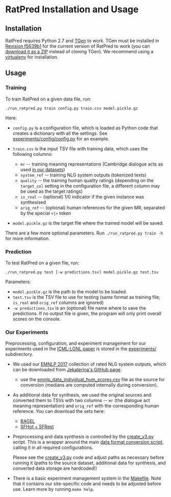 
RatPred Installation and Usage
==============================

Installation
------------

RatPred requires Python 2.7 and [TGen](https://github.com/UFAL-DSG/tgen) to work. TGen must be installed in [Revision f5639b1](https://github.com/UFAL-DSG/tgen/tree/f5639b1eda2aee37fc3a452e8fbe577af7a8cfd1) for the current version of RatPred to work (you can [download it as a ZIP](https://github.com/UFAL-DSG/tgen/archive/f5639b1eda2aee37fc3a452e8fbe577af7a8cfd1.zip) instead of cloning TGen). We recommend using a [virtualenv](https://virtualenv.pypa.io/en/stable/) for installation.


Usage
-----

### Training

To train RatPred on a given data file, run:

```
./run_ratpred.py train config.py train.csv model.pickle.gz
```
Here:
- `config.py` is a configuration file, which is loaded as Python code that creates
    a dictionary with all the settings. See 
    [experiments/config/config.py](experiments/config/config.py) for an example.

* `train.csv` is the input TSV file with training data, which uses the following columns:
    * `mr` -- training meaning representations (Cambridge dialogue acts as used 
        [in our datasets](https://github.com/jeknov/EMNLP_17_submission))
    * `system_ref` -- training NLG system outputs (tokenized texts)
    * `quality` -- the training human quality ratings (depending on the `target_col` setting 
        in the configuration file, a different column may be used as the target ratings)
    * `is_real` -- (optional) 1/0 indicator if the given instance was synthesised
    * `orig_ref` -- (optional) human references for the given MR, separated by the special 
        `<|>` token

* `model.pickle.gz` is the target file where the trained model will be saved.

There are a few more optional parameters. Run `./run_ratpred.py train -h` for more information.

### Prediction

To test RatPred on a given file, run:

```
./run_ratpred.py test [-w predictions.tsv] model.pickle.gz test.tsv
```
Parameters:
* `model.pickle.gz` is the path to the model to be loaded.
* `test.tsv` is the TSV file to use for testing (same format as training file; 
    `is_real` and `orig_ref` columns are ignored)
* `-w predictions.tsv` is an (optional) file name where to save the predictions. If no output
    file is given, the program will only print overall scores on the console.


### Our Experiments

Preprocessing, configuration, and experiment management for our experiments used in the 
[ICML-LGNL paper](TODO) is stored in the [experiments/](experiments/) subdirectory.

* We used our [EMNLP 2017](https://arxiv.org/abs/1707.06875) collection of rated NLG system outputs, which 
    can be downloaded from [Jekaterina's GitHub page](https://github.com/jeknov/EMNLP_17_submission).
    * use the [emnlp_data_individual_hum_scores.csv](https://github.com/jeknov/EMNLP_17_submission/raw/master/emnlp_data_individual_hum_scores.csv) file as the source for conversion (medians are computed internally during conversion).

* As additional data for synthesis, we used the original sources and converted them to TSVs
    with two columns -- `mr` (the dialogue act meaning representation) and `orig_ref` with
    the corresponding human reference. You can download the sets here:
    * [BAGEL](http://farm2.user.srcf.net/research/bagel/)
    * [SFHot + SFRest](TODO)

* Preprocessing and data synthesis is controlled by the 
    [create_v3.py](experiments/input/create_v3.py) script. This is a wrapper around the main
    [data format conversion script](experiments/input/convert.py), calling it in all required
    configurations. 
    
    Please see the [create_v3.py](experiments/input/create_v3.py) code
    and adjust paths as necessary before running it (paths to the source dataset, additional
    data for synthesis, and converted data storage are hardcoded!)

* There is a basic experiment management system in the [Makefile](experiments/Makefile).
    Note that it contains our site-specific code and needs to be adjusted before use. Learn
    more by running `make help`.

